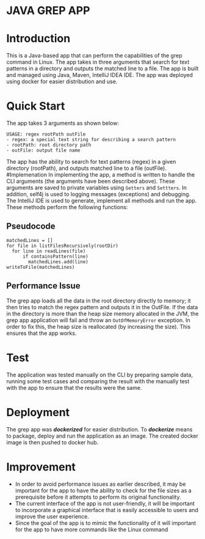 # JAVA GREP APP
# Introduction
This is a Java-based app that can perform the capabilities of the grep command in Linux.
The app takes in three arguments that search for text patterns in a directory and outputs the matched line to a file.
The app is built and managed using  Java, Maven, IntelliJ IDEA IDE. The app was deployed
using docker for easier distribution and use. 
# Quick Start
The app takes 3 arguments as shown below:
````
USAGE: regex rootPath outFile
- regex: a special text string for describing a search pattern
- rootPath: root directory path
- outFile: output file name
````

The app has the ability to search for text patterns (regex) in a given directory (rootPath),
and outputs matched line to a file (outFile).
#Implemenation
In implementing the app, a method is written to handle the CLI arguments (the arguments have been described above).
These arguments are saved to private variables using ``Getters`` and ``Settters``. In addition, self4j is used to
logging messages (exceptions) and debugging. The IntelliJ IDE is used to generate, implement all methods and run the app. 
These methods perform the following functions:

## Pseudocode
````
matchedLines = []
for file in listFilesRecursively(rootDir)
  for line in readLines(file)
      if containsPattern(line)
        matchedLines.add(line)
writeToFile(matchedLines)

````
## Performance Issue
The grep app loads all the data in the root directory directly to memory; it then tries to
match the regex pattern and outputs it in the OutFile. If the data in the directory is more than the
heap size memory allocated in the JVM, the grep app application will fail and throw an `OutOfMemoryError` exception.
In order to fix this, the heap size is reallocated (by increasing the size). This ensures that the app works.
# Test
The application was tested manually on the CLI by preparing sample data, running some test cases and comparing the result with the manually
test with the app to ensure that the results were the same.

# Deployment
The grep app was _**dockerized**_ for easier distribution. To _**dockerize**_
means to package, deploy and run the application as an image. The created docker image is then pushed to  docker hub. 

# Improvement
- In order to avoid performance issues as earlier described, it may be important for the app to have the ability
to check for the file sizes as a prerequisite before it attempts to perform its original functionality. 
- The current interface of the app is not user-friendly, it will be important to incorporate a graphical interface
that is easily accessible to users and improve the user experience. 
- Since the goal of the app is to mimic the functionality of it will important for the app to have more commands 
like the Linux command 